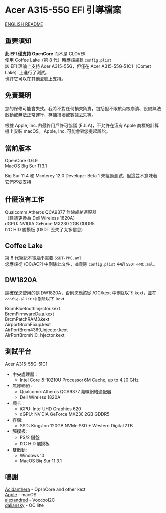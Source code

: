 # Acer A315-55G EFI 引導檔案
[ENGLISH README](https://github.com/tkkinn/OpenCore-A315-55G/blob/main/README.md)

## 重要須知
**此 EFI 僅支持 OpenCore** 而不是 CLOVER  
使用 Coffee Lake（第 8 代）時應該編輯 `config.plist`   
該 EFI 理論上支持 Acer A315-55G，但僅在 Acer A315-55G-51C1（Comet Lake）上進行了測試。  
也許它可以在其他型號上支持。

## 免責聲明
您的保修可能會失效。我將不對任何損失負責，包括但不限於內核崩潰、設備無法啟動或無法正常運行、存儲損壞或數據丟失等。   
  
根據 Apple, Inc. 的最終用戶許可協議 (EULA)，不允許在沒有 Apple 商標的計算機上安裝 macOS。 Apple, Inc. 可能會對您提起訴訟。

## 當前版本
OpenCore 0.6.9  
MacOS Big Sur 11.3.1

Big Sur 11.4 和 Monterey 12.0 Developer Beta 1 未經過測試，但這並不意味著它們不受支持   

## 什麼沒有工作 
Qualcomm Atheros QCA9377 無線網絡適配器  
（建議更換為 Dell Wireless 1820A）  
dGPU: NVIDIA GeForce MX230 2GB GDDR5  
I2C HID 觸摸板 (DSDT 丟失了太多信息)

## Coffee Lake
第 8 代筆記本電腦不需要 `SSDT-PMC.aml`  
您應該從 /OC/ACPI 中刪除此文件，並刪除 `config.plist` 中的 `SSDT-PMC.aml`。

## DW1820A
請確保您使用的是 DW1820A，否則您應該從 /OC/kext 中刪除以下 kext，並在 `config.plist` 中刪除以下 kext 

BrcmBluetoothInjector.kext  
BrcmFirmwareData.kext  
BrcmPatchRAM3.kext  
AirportBrcmFixup.kext  
AirPortBrcm4360_Injector.kext  
AirPortBrcmNIC_Injector.kext  

## 測試平台
Acer A315-55G-51C1  
- 中央處理器 : 
  * Intel Core i5-10210U Processor 6M Cache, up to 4.20 GHz  
- 無線網絡 :
  * Qualcomm Atheros QCA9377 無線網絡適配器   
  * Dell Wireless 1820A
- 顯卡 : 
  * iGPU: Intel UHD Graphics 620
  * dGPU: NVIDIA GeForce MX230 2GB GDDR5
- 存儲:
  * SSD: Kingston 120GB NVMe SSD + Western Digital 2TB
- 觸摸板:
  * PS/2 鍵盤 
  * I2C HID 觸摸板 
- 雙啟動:
  * Windows 10
  * MacOS Big Sur 11.3.1

## 鳴謝
[Acidanthera](https://github.com/acidanthera) - OpenCore and other kext  
[Apple](https://www.apple.com/macos/big-sur/) - macOS  
[alexandred](https://github.com/alexandred) - VoodooI2C  
[daliansky](https://github.com/daliansky) - OC litte  
